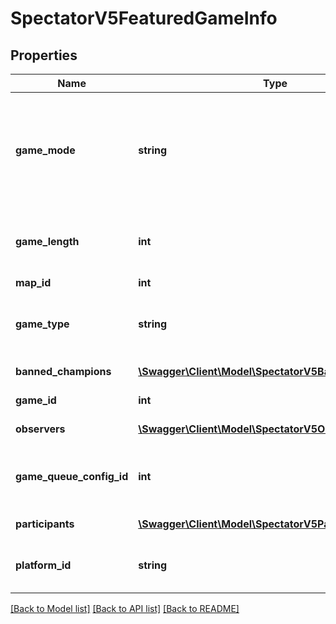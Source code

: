 # SpectatorV5FeaturedGameInfo

## Properties
Name | Type | Description | Notes
------------ | ------------- | ------------- | -------------
**game_mode** | **string** | The game mode              (Legal values:  CLASSIC,  ODIN,  ARAM,  TUTORIAL,  ONEFORALL,  ASCENSION,  FIRSTBLOOD,  KINGPORO) | 
**game_length** | **int** | The amount of time in seconds that has passed since the game started | 
**map_id** | **int** | The ID of the map | 
**game_type** | **string** | The game type              (Legal values:  CUSTOM_GAME,  MATCHED_GAME,  TUTORIAL_GAME) | 
**banned_champions** | [**\Swagger\Client\Model\SpectatorV5BannedChampion[]**](SpectatorV5BannedChampion.md) | Banned champion information | 
**game_id** | **int** | The ID of the game | 
**observers** | [**\Swagger\Client\Model\SpectatorV5Observer**](SpectatorV5Observer.md) | The observer information | 
**game_queue_config_id** | **int** | The queue type (queue types are documented on the Game Constants page) | 
**participants** | [**\Swagger\Client\Model\SpectatorV5Participant[]**](SpectatorV5Participant.md) | The participant information | 
**platform_id** | **string** | The ID of the platform on which the game is being played | 

[[Back to Model list]](../README.md#documentation-for-models) [[Back to API list]](../README.md#documentation-for-api-endpoints) [[Back to README]](../README.md)


